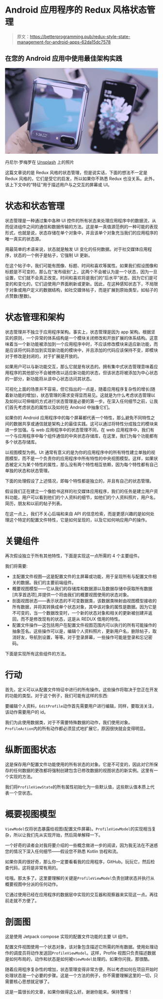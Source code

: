# Android 应用程序的 Redux 风格状态管理

> 原文：<https://betterprogramming.pub/redux-style-state-management-for-android-apps-62da15dc7578>

## 在您的 Android 应用中使用最佳架构实践

![](img/46f2e02b2a8d8bb25ba450e62549a4fa.png)

丹尼尔·罗梅罗在 [Unsplash](https://unsplash.com?utm_source=medium&utm_medium=referral) 上的照片

这篇文章说的是 Redux 风格的状态管理，但是说实话，下面的想法不一定是 Redux 风格的，它们是受它的启发，所以如果你不熟悉 Redux 也没关系。此外，该上下文中的“特征”用于描述用户与之交互的屏幕或 UI。

# 状态和状态管理

状态管理是一种通过集中各种 UI 控件的所有状态来处理应用程序中的数据流，从而促进组件之间的通信和数据传输的方法。这是单一真值源范例的一种可能的表现形式，也就是说，状态存储在单个对象中，并且该单个对象充当我们的应用程序的唯一真实的状态源。

用最简单的术语来说，状态就是触发 UI 变化的任何数据。对于社交媒体应用程序，状态的一个例子是帖子，它强制 UI 更新。

在这个帖子中，我们可能有图像、标题、时间和喜欢等属性。如果我们假设图像和标题是不可变的，那么在“发布级别”上，这两个不会被认为是一个状态，因为一旦设置，它们就不会真正改变。时间和喜欢将是我们的“后水平”状态，因为它们是可变的和变化的，它们迫使用户界面刷新或更新。因此，在这种感知状态下，不局限于对象或用户定义的数据结构，如社交媒体帖子，而是扩展到原始类型，如帖子的点赞数(整数)。

# 状态管理和架构

状态管理并不独立于应用程序架构。事实上，状态管理是因为 app 架构。根据坚实的原则，一个异常的体系结构是一个模块关闭修改和开放扩展的体系结构。这意味着当一个新功能被添加到一个应用程序中时，不应该修改模块来适应新功能，而是应该将代码添加到实现新功能的模块中，并且添加的代码应该保持不变，即模块对于修改是封闭的，对于扩展是开放的。

如果用户可以与新功能交互，那么它就是有状态的。拥有集中式状态管理意味着应用程序的其他部分不会被修改以适应新功能的状态，但该状态将被添加为中心状态的一部分，新功能将从该中心状态访问其状态。

可视化上面的场景并不容易，但它指出的一点是，随着应用程序复杂性的增长(随着新功能的增加)，状态管理的需求变得显而易见。这就是为什么考虑状态管理以及如何以可伸缩的方式进行状态管理是必要的第一步。在深入任何细节之前，让我们首先考虑状态的属性以及如何在 Android 中抽象它们。

如果你的 Android 应用程序中的每个屏幕都代表一个特性，那么避免不同特性之间的数据共享或通信就是架构上的最佳实践。这可以通过将特性分成独立的模块来进一步加强。与 web 应用程序中的状态管理不同，在 web 应用程序中，我们有一个与应用程序中每个组件通信的中央状态存储库，在这里，我们为每个功能都有多个状态存储库。

以视图模型为例。Ut 通常有意义的是为你的应用程序中的所有特性建立单独的视图模型，而不是一个负责你的应用程序中所有特性的中央视图模型。这样，如果状态被定义为某个特性的属性，那么没有两个特性相互依赖，因为每个特性都有自己单独的状态和状态管理。

下面的处理假设了上述情况，即每个特性都是独立的，并且有自己的状态管理。

假设我们正在建立一个像脸书这样的社交媒体应用程序，我们的任务是建立用户资料功能，用户可以看到他们的个人资料的细节，如他们的个人资料照片，用户名，简历，朋友和以前的帖子列表。

在这一点上，我们不关心后端和来自 API 的信息检索，而是更感兴趣的是如何处理这个特定的配置文件特性，它是如何呈现的，以及它如何响应用户的操作。

# 关键组件

再次假设独立于所有其他特性，下面是实现这一点所需的 4 个主要组件。

我们将需要:

*   主配置文件视图—这是配置文件的主屏幕或功能，用于呈现所有与配置文件相关的数据。我们的主要前端组件。
*   概要视图模型——它从我们的存储库和数据源以及数据存储中获取所有数据[共享首选项],并提供一个将由我们的概要视图使用的状态对象。
*   剖面视图状态——表示状态的不可变数据类，该数据类映射由视图模型接收的所有数据，并将其转换成单个状态对象，其中该对象的属性是数据。因为它是不可变的，当一个数据改变时，一个新的状态对象和相关的更新被创建并返回，而不是修改现有的状态，这是从 REDUX 借用的特性。
*   配置文件操作—这包括用户在配置文件视图范围内可以执行的所有可能操作的抽象签名。这些操作可以是，编辑个人资料照片，更新用户名，删除帖子，取消好友，导航到设置，等等。对于登录屏幕，一些操作可能是登录和忘记密码。

下面是实现所有这些组件的方法。

# 行动

首先，定义可以从配置文件特征中进行的所有操作。这些操作将取决于您正在开发的功能的类型。对于这个例子，我们可能有这样的东西:

要编辑个人资料，`EditProfile`动作首先需要用户进行编辑，同样，要取消关注，该动作需要用户的 id。

我们为此使用数据类，对于不需要特殊数据的动作，我们使用对象。`ProfileAction`内的所有动作都必须显式地扩展它，原因很快就会变得明显。

# 纵断面图状态

这是保存用户配置文件功能使用的所有状态的对象。它是不可变的，因此对它所保存的任何数据的更改都将强制创建包含已修改数据的视图状态的新实例。这里有一个实现的方法。

我们将`ProfileViewState`的所有属性初始化为一些默认值，这些默认值本质上代表一个空状态。

# 概要视图模型

`ViewModel`仅将状态暴露给视图(配置文件屏幕)。`ProfileViewModel`的实现相当复杂，所以让我们先从实现开始，然后简单解释一下。

一个好奇的读者会对我将要介绍的一些概念做进一步的阅读，因为我无法在不迷惑您的情况下深入任何细节——假设您不熟悉 Kotlin 协程和流。

如果你真的很好奇，那么你一定要看看我的应用程序，GitHub。玩玩它，然后检查代码，这将是非常有用的。

哇哦。那太多了。这里要理解的关键是`ProfileViewModel`负责创建状态并执行从概要视图中分派的任何动作。

它通过使用已经在应用程序的数据层中实现的交互器和观察器来实现这一点。再往前走就不方便了。

# 剖面图

这是使用 Jetpack compose 实现的配置文件功能的主要 UI 组件。

配置文件视图使用一个状态对象，该对象包含描述它所需的所有数据。使用处理动作的调度员将动作发送回`ProfileViewModel`。这样，Profile 视图只负责描述数据是如何布局的，动作和状态是如何被`ViewModel`处理的。如果你问我，那很酷。

随着应用程序复杂性的增加，状态管理变得非常方便，所以考虑如何在项目开始时处理状态是一个必要的步骤。这是一个方法的例子，你不需要理解这里的一切，只需要核心思想就足够了。

这是一篇很长的文章，如果你做得这么好。谢谢你能来。保持警惕！
